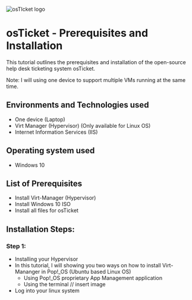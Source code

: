 <p aligh="center">
<img src="https://i.imgur.com/Clzj7Xs.png" alt="osTIcket logo"/>
</p>

<h1> osTicket - Prerequisites and Installation </h1>

This tutorial outlines the prerequisites and installation of the open-source help desk ticketing system osTicket.

Note: I will using one device to support multiple VMs running at the same time.

<h2> Environments and Technologies used </h2>

- One device (Laptop)
- Virt Manager (Hypervisor) (Only available for Linux OS)
- Internet Information Services (IIS)

<h2> Operating system used </h2>

- Windows 10

<h2> List of Prerequisites </h2>

- Install Virt-Manager (Hypervisor)
- Install Windows 10 ISO
- Install all files for osTicket

<h2> Installation Steps: </h2>

<h3> Step 1: </h3>

- Installing your Hypervisor
- In this tutorial, I will showing you two ways on how to install Virt-Mananger in Pop!_OS (Ubuntu based Linux OS)
  - Using Pop!_OS proprietary App Management application
  - Using the terminal 
// insert image
- Log into your linux system 
